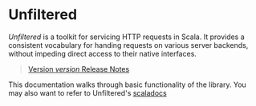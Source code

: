 Unfiltered
==========

*Unfiltered* is a toolkit for servicing HTTP requests in Scala. It
 provides a consistent vocabulary for handing requests on various
 server backends, without impeding direct access to their native
 interfaces.

> [Version $version$ Release Notes]($notes$)

This documentation walks through basic functionality of the
library. You may also want to refer to Unfiltered's
[scaladocs](http://www.javadoc.io/doc/ws.unfiltered/unfiltered_$scalaBinary$/$version$)
